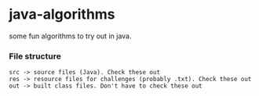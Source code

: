 # java-algorithms
some fun algorithms to try out in java.

### File structure

```
src -> source files (Java). Check these out
res -> resource files for challenges (probably .txt). Check these out
out -> built class files. Don't have to check these out
```
